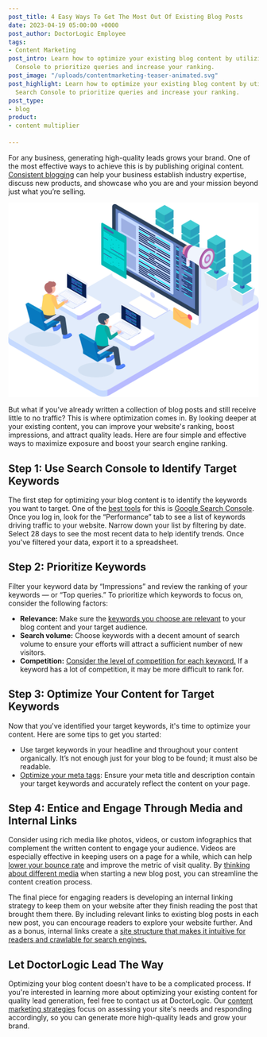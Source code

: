 ```yaml
---
post_title: 4 Easy Ways To Get The Most Out Of Existing Blog Posts
date: 2023-04-19 05:00:00 +0000
post_author: DoctorLogic Employee
tags:
- Content Marketing
post_intro: Learn how to optimize your existing blog content by utilizing Google Search
  Console to prioritize queries and increase your ranking.
post_image: "/uploads/contentmarketing-teaser-animated.svg"
post_highlight: Learn how to optimize your existing blog content by utilizing Google
  Search Console to prioritize queries and increase your ranking.
post_type:
- blog
product:
- content multiplier

---
```

For any business, generating high-quality leads grows your brand. One of the most effective ways to achieve this is by publishing original content. [Consistent blogging](https://doctorlogic.com/blog/blogging-fundamentals.html) can help your business establish industry expertise, discuss new products, and showcase who you are and your mission beyond just what you’re selling.

![](/uploads/contentmarketing-teaser-animated.svg)

But what if you’ve already written a collection of blog posts and still receive little to no traffic? This is where optimization comes in. By looking deeper at your existing content, you can improve your website's ranking, boost impressions, and attract quality leads. Here are four simple and effective ways to maximize exposure and boost your search engine ranking.

## **Step 1: Use Search Console to Identify Target Keywords**

The first step for optimizing your blog content is to identify the keywords you want to target. One of the [best tools](https://databox.com/ideas-for-improving-seo-with-google-search-console) for this is [Google Search Console](https://search.google.com/search-console/about). Once you log in, look for the “Performance” tab to see a list of keywords driving traffic to your website. Narrow down your list by filtering by date. Select 28 days to see the most recent data to help identify trends. Once you've filtered your data, export it to a spreadsheet.

## **Step 2: Prioritize Keywords**

Filter your keyword data by “Impressions” and review the ranking of your keywords — or “Top queries.” To prioritize which keywords to focus on, consider the following factors:

* **Relevance:** Make sure the [keywords you choose are relevant](https://www.commonplaces.com/blog/5-tips-on-choosing-the-right-keywords/) to your blog content and your target audience.
* **Search volume:** Choose keywords with a decent amount of search volume to ensure your efforts will attract a sufficient number of new visitors.
* **Competition:** [Consider the level of competition for each keyword.](https://www.semrush.com/analytics/organic/overview?db=us) If a keyword has a lot of competition, it may be more difficult to rank for.

## **Step 3: Optimize Your Content for Target Keywords**

Now that you've identified your target keywords, it's time to optimize your content. Here are some tips to get you started:

* Use target keywords in your headline and throughout your content organically. It’s not enough just for your blog to be found; it must also be readable.
* [Optimize your meta tags](https://ahrefs.com/blog/seo-meta-tags/#:\~:text=Meta%20tags%20are%20snippets%20of,visible%20in%20the%20HTML%20code.): Ensure your meta title and description contain your target keywords and accurately reflect the content on your page.

## **Step 4: Entice and Engage Through Media and Internal Links**

Consider using rich media like photos, videos, or custom infographics that complement the written content to engage your audience. Videos are especially effective in keeping users on a page for a while, which can help [lower your bounce rate](https://businessassist.net/why-is-bounce-rate-important/#:\~:text=Bounce%20rate%20is%20a%20measure,experience%2C%20page%20layout%20or%20copywriting.) and improve the metric of visit quality. By [thinking about different media](https://doctorlogic.com/blog/3-simple-steps-to-make-your-videos-more-professional.html) when starting a new blog post, you can streamline the content creation process.

The final piece for engaging readers is developing an internal linking strategy to keep them on your website after they finish reading the post that brought them there. By including relevant links to existing blog posts in each new post, you can encourage readers to explore your website further. And as a bonus, internal links create a [site structure that makes it intuitive for readers and crawlable for search engines.](https://developers.google.com/search/blog/2008/10/importance-of-link-architecture)

## **Let DoctorLogic Lead The Way**

Optimizing your blog content doesn't have to be a complicated process. If you're interested in learning more about optimizing your existing content for quality lead generation, feel free to contact us at DoctorLogic. Our [content marketing strategies](https://growth.doctorlogic.com/get-a-demo) focus on assessing your site's needs and responding accordingly, so you can generate more high-quality leads and grow your brand.